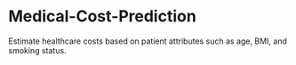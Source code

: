 # Medical-Cost-Prediction
Estimate healthcare costs based on patient attributes such as age, BMI, and smoking status.
